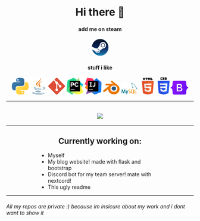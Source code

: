<div align="center">
  
<h1>Hi there 👋</h1>


  
<div>
    <h4>add me on steam</h4>
    <a href="https://steamcommunity.com/id/Wolfee__/" title="steam"><img src="imgs/Steam.png" style="width:45px;"/></a>
</div>
<div>
    <h4>stuff i like</h4>
    <img style="width:45px" src="imgs/Python.png" />
    <img style="width:45px" src="imgs/Java.png" />
    <img style="width:45px" src="imgs/GIt.png" />
    <img style="width:45px" src="imgs/Pycharm.png" />
    <img style="width:45px" src="imgs/Intellij.png" />
    <img style="width:45px" src="imgs/Blender.png" />
    <img style="width:45px" src="imgs/Mysql.png" />
    <img style="width:45px" src="imgs/Html5.png" />
    <img style="width:32px" src="imgs/Css.png" />
    <img style="height:37px" src="imgs/Bootstrap.png" />
</div>
<!-- 
<div>
    <h4>stuff i don't like</h4>   
</div>
-->
<hr>
<br>

<img src="https://github-readme-stats-umber-nine.vercel.app/api/top-langs/?username=7Wolfee&layout=compact&theme=radical&exclude_repo=sitocybercraft&hide=autohotkey,batchfile,kotlin" />


<hr>
    
<h2>Currently working on:</h2>

<div style="width: 65%" align="left">
    <ul>
      <li>Myself</li>
      <li>My blog website! made with flask and bootstrap</li>
      <li>Discord bot for my team server! mate with nextcord!</li>
      <li>This ugly readme</li>
    </ul>
</div>


</div>

<hr>

<h6>All my repos are private :) because im insicure about my work and i dont want to show it</h6>
